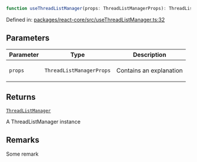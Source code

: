 ```ts
function useThreadListManager(props: ThreadListManagerProps): ThreadListManager
```

Defined in: [packages/react-core/src/useThreadListManager.ts:32](https://github.com/thesysdev/crayon/blob/1acfae208f58ec7415d64dc97edfea87130a9e7e/js/packages/react-core/src/useThreadListManager.ts#L32)

## Parameters

<table>
<thead>
<tr>
<th>Parameter</th>
<th>Type</th>
<th>Description</th>
</tr>
</thead>
<tbody>
<tr>
<td>

`props`

</td>
<td>

`ThreadListManagerProps`

</td>
<td>

Contains an explanation

</td>
</tr>
</tbody>
</table>

## Returns

[`ThreadListManager`](../type-aliases/ThreadListManager.md)

A ThreadListManager instance

## Remarks

Some remark
